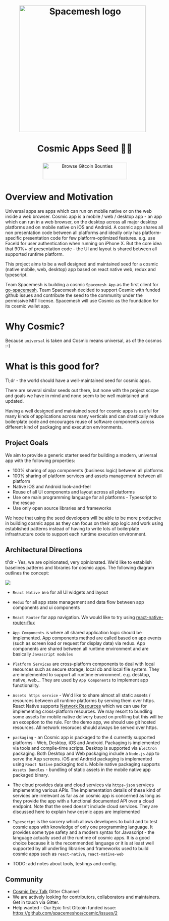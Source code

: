 <h1 align="center">
  <a href="https://spacemesh.io"><img width="400" src="https://spacemesh.io/content/images/2018/05/logo-black-on-white-trimmed.png" alt="Spacemesh logo" /></a>
  <p align="center">Cosmic Apps Seed 🌱🌌</p>
</h1>

<p align="center">
<a href="https://gitcoin.co/profile/spacemeshos" title="Push Open Source Forward">
    <img src="https://gitcoin.co/static/v2/images/promo_buttons/slice_02.png" width="267px" height="52px" alt="Browse Gitcoin Bounties"/>
</a>
</p>


# Overview and Motivation
Universal apps are apps which can run on mobile native or on the web inside a web browser.
Cosmic app is a mobile / web / desktop app - an app which can run in a web browser, on the desktop across all major desktop platforms and on mobile native on iOS and Android. A cosmic app shares all non presentation code between all platforms and ideally only has platform-specific presentation code for few platform-optimized features. e.g. use FaceId for user authentication when running on iPhone X. But the core idea that 90%+ of presentation code - the UI and layout is shared between all supported runtime platform.

This project aims to be a well designed and maintained seed for a cosmic (native mobile, web, desktop) app based on react native web, redux and typescript.

Team Spacemesh is building a cosmic `Spacemesh App` as the first client for [go-spacemesh](https://github.com/spacemeshos/go-spacemesh). Team Spacemesh decided to support Cosmic with funded github issues and contribute the seed to the community under the permissive MIT license. Spacemesh will use Cosmic as the foundation for its cosmic wallet app.

# Why Cosmic?
Because `universal` is taken and Cosmic means universal, as of the cosmos :-)

# What is this good for?
Tl;dr - the world should have a well-maintained seed for cosmic apps.

There are several similar seeds out there, but none with the project scope and goals we have in mind and none seem to be well maintained and updated.

Having a well designed and maintained seed for cosmic apps is useful for many kinds of applications across many verticals and can drastically reduce boilerplate code and encourages reuse of software components across different kind of packaging and execution environments.

## Project Goals
We aim to provide a generic starter seed for building a modern, universal app with the following properties:
- 100% sharing of app components (business logic) between all platforms
- 100% sharing of platform services and assets management between all platform
- Native iOS and Android look-and-feel
- Reuse of all UI components and layout across all platforms
- Use one main programming language for all platforms - Typescript to the rescue
- Use only open source libraries and frameworks

We hope that using the seed developers will be able to be more productive in building cosmic apps as they can focus on their app logic and work using established patterns instead of having to write lots of boilerplate infrastructure code to support each runtime execution environment.

## Architectural Directions

tl'dr - Yes, we are opinionated, very opinionated. We'd like to establish baselines patterns and libraries for cosmic apps. The following diagram outlines the concept:

![](https://raw.githubusercontent.com/spacemeshos/cosmic/master/cosmic_arch.png)

- `React Native Web` for all UI widgets and layout

- `Redux` for all app state management and data flow between app components and ui components

- `React Router` for app navigation. We would like to try using [react-native-router-flux](https://github.com/aksonov/react-native-router-flux)

- `App Components` is where all shared application logic should be implemented. App components method are called based on app events (such as screen load or request for display data) via redux. App components are shared between all runtime environment and are basically `Javascript modules`

- `Platform Services` are cross-platform components to deal with local resources such as secure storage, local db and local file system. They are implemented to support all runtime environment. e.g. desktop, native, web... They are used by `App Components` to implement app functionality.

- `Assets https service` - We'd like to share almost all static assets / resources between all runtime platforms by serving them over https. React Native supports [Network Resources](https://facebook.github.io/react-native/docs/images.html#network-images) which we can use for implementing cross-platform resources. We may resort to bundling some assets for mobile native delivery based on profiling but this will be an exception to the rule. For the demo app, we should use git hosted resources. All network resoruces should always be served over https.

- `packaging` - an Cosmic app is packaged to the 4 currently supported platforms - Web, Desktop, iOS and Android. Packaging is implemented via tools and compile-time scripts. Desktop is supported via `Electron` packaging. Both Desktop and Web packaging include a `Node.js` app to serve the App screens. iOS and Android packaging is implemented using `React Native` packaging tools. Mobile native packaging supports `Assets Bundles` - bundling of static assets in the mobile native app packaged binary.

- The cloud provides data and cloud services via `https-json` services implementing various APIs. The implementation details of these kind of services are irrelevant as far as an cosmic app is concerned as long as they provide the app with a functional documented API over a cloud endpoint. Note that the seed doesn't include cloud services. They are discussed here to explain how cosmic apps are implemented

- `Typescript` is the sorcery which allows developers to build and to test cosmic apps with knowledge of only one programming language. It provides some type safety and a modern syntax for Javascript - the language actually used at the runtime of cosmic apps. It is a good choice because it is the recommended language or it is at least well supported by all underling libraries and frameworks used to build cosmic apps such as `react-native`, `react-native-web`

- TODO: add notes about tools, testings and config.

## Community
- [Cosmic Dev Talk](https://gitter.im/spacemesh-os/cosmic) Gitter Channel
- We are actively looking for contributors, collaborators and maintainers. Get in touch via Gitter.
- Help wanted - Our Epic first Gitcoin funded issue: https://github.com/spacemeshos/cosmic/issues/2

